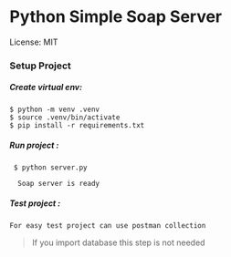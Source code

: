# Python Simple Soap Server

  
License: MIT


### Setup Project

##### Create virtual env:

    $ python -m venv .venv
    $ source .venv/bin/activate
    $ pip install -r requirements.txt

##### Run project :

     $ python server.py
    
      Soap server is ready

##### Test project : 
    For easy test project can use postman collection



> If you import database this step is not needed
 
 


 